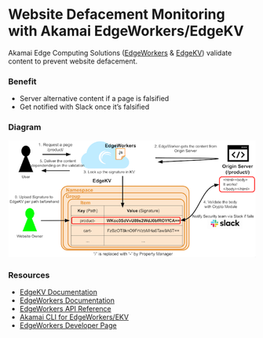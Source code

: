 # Website Defacement Monitoring with Akamai EdgeWorkers/EdgeKV

Akamai Edge Computing Solutions ([EdgeWorkers](https://techdocs.akamai.com/edgeworkers/docs) & [EdgeKV](https://techdocs.akamai.com/edgekv/docs)) validate content to prevent website defacement.

### Benefit

- Server alternative content if a page is falsified
- Get notified with Slack once it’s falsified

### Diagram

![diagram](./diagram.png)

### Resources
* [EdgeKV Documentation](https://techdocs.akamai.com/edgekv/docs)
* [EdgeWorkers Documentation](https://techdocs.akamai.com/edgeworkers/docs)
* [EdgeWorkers API Reference](https://techdocs.akamai.com/edgeworkers/reference/api)
* [Akamai CLI for EdgeWorkers/EKV](https://developer.akamai.com/legacy/cli/packages/edgeworkers.html)
* [EdgeWorkers Developer Page](https://developer.akamai.com/edgeworkers)
